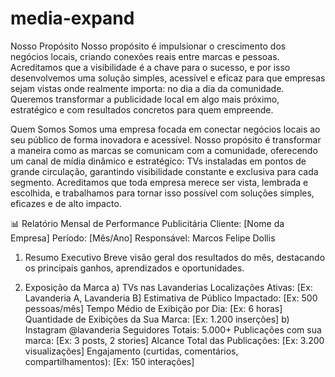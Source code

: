 # media-expand

Nosso Propósito
Nosso propósito é impulsionar o crescimento dos negócios locais, criando conexões reais entre marcas e pessoas. Acreditamos que a visibilidade é a chave para o sucesso, e por isso desenvolvemos uma solução simples, acessível e eficaz para que empresas sejam vistas onde realmente importa: no dia a dia da comunidade. Queremos transformar a publicidade local em algo mais próximo, estratégico e com resultados concretos para quem empreende.

Quem Somos
Somos uma empresa focada em conectar negócios locais ao seu público de forma inovadora e acessível. Nosso propósito é transformar a maneira como as marcas se comunicam com a comunidade, oferecendo um canal de mídia dinâmico e estratégico: TVs instaladas em pontos de grande circulação, garantindo visibilidade constante e exclusiva para cada segmento. Acreditamos que toda empresa merece ser vista, lembrada e escolhida, e trabalhamos para tornar isso possível com soluções simples, eficazes e de alto impacto.


📊 Relatório Mensal de Performance Publicitária
Cliente: [Nome da Empresa]
Período: [Mês/Ano]
Responsável: Marcos Felipe Dollis

1. Resumo Executivo
Breve visão geral dos resultados do mês, destacando os principais ganhos, aprendizados e oportunidades.

2. Exposição da Marca
a) TVs nas Lavanderias
Localizações Ativas: [Ex: Lavanderia A, Lavanderia B]
Estimativa de Público Impactado: [Ex: 500 pessoas/mês]
Tempo Médio de Exibição por Dia: [Ex: 6 horas]
Quantidade de Exibições da Sua Marca: [Ex: 1.200 inserções]
b) Instagram @lavanderia
Seguidores Totais: 5.000+
Publicações com sua marca: [Ex: 3 posts, 2 stories]
Alcance Total das Publicações: [Ex: 3.200 visualizações]
Engajamento (curtidas, comentários, compartilhamentos): [Ex: 150 interações]
